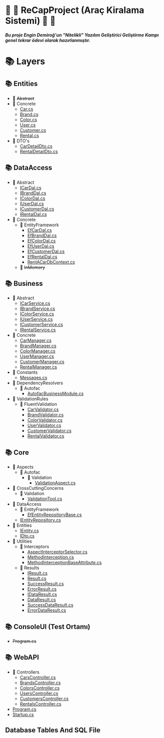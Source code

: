# :red_car: :blue_car: ReCapProject (Araç Kiralama Sistemi) :blue_car: :red_car:
##### Bu proje Engin Demiroğ'un "Nitelikli" Yazılım Geliştirici Geliştirme Kampı genel tekrar ödevi olarak hazırlanmıştır.

# :books: Layers
## :books: **Entities**
  * :open_file_folder: ~~Abstract~~
  * :open_file_folder: Concrete
    * [Car.cs](https://github.com/ArdaCenker/ReCapProject/tree/master/Entities/Concrete/Car.cs)
    * [Brand.cs](https://github.com/ArdaCenker/ReCapProject/tree/master/Entities/Concrete/Brand.cs)
    * [Color.cs](https://github.com/ArdaCenker/ReCapProject/tree/master/Entities/Concrete/Color.cs)
    * [User.cs](https://github.com/ArdaCenker/ReCapProject/tree/master/Entities/Concrete/User.cs)
    * [Customer.cs](https://github.com/ArdaCenker/ReCapProject/tree/master/Entities/Concrete/Customer.cs)
    * [Rental.cs](https://github.com/ArdaCenker/ReCapProject/tree/master/Entities/Concrete/Rental.cs)
  * :open_file_folder: DTO's
    * [CarDetailDto.cs](https://github.com/ArdaCenker/ReCapProject/tree/master/Entities/DTOs/CarDetailDto.cs)
    * [RentalDetailDto.cs](https://github.com/ArdaCenker/ReCapProject/tree/master/Entities/DTOs/RentalDetailDto.cs)
    
## :books: **DataAccess**
  * :open_file_folder: Abstract
    * [ICarDal.cs](https://github.com/ArdaCenker/ReCapProject/tree/master/DataAccess/Abstract/ICarDal.cs)
    * [IBrandDal.cs](https://github.com/ArdaCenker/ReCapProject/tree/master/DataAccess/Abstract/IBrandDal.cs)
    * [IColorDal.cs](https://github.com/ArdaCenker/ReCapProject/tree/master/DataAccess/Abstract/IColorDal.cs)
    * [IUserDal.cs](https://github.com/ArdaCenker/ReCapProject/tree/master/DataAccess/Abstract/IUserDal.cs)
    * [ICustomerDal.cs](https://github.com/ArdaCenker/ReCapProject/tree/master/DataAccess/Abstract/ICustomerDal.cs)
    * [IRentalDal.cs](https://github.com/ArdaCenker/ReCapProject/tree/master/DataAccess/Abstract/IRentalDal.cs)
  * :open_file_folder: Concrete
    * :open_file_folder: EntityFramework
      * [EfCarDal.cs](https://github.com/ArdaCenker/ReCapProject/tree/master/DataAccess/Concrete/EntityFramework/EfCarDal.cs)
      * [EfBrandDal.cs](https://github.com/ArdaCenker/ReCapProject/tree/master/DataAccess/Concrete/EntityFramework/EfBrandDal.cs)
      * [EfColorDal.cs](https://github.com/ArdaCenker/ReCapProject/tree/master/DataAccess/Concrete/EntityFramework/EfColorDal.cs)
      * [EfUserDal.cs](https://github.com/ArdaCenker/ReCapProject/tree/master/DataAccess/Concrete/EntityFramework/EfUserDal.cs)
      * [EfCustomerDal.cs](https://github.com/ArdaCenker/ReCapProject/tree/master/DataAccess/Concrete/EntityFramework/EfCustomerDal.cs)
      * [EfRentalDal.cs](https://github.com/ArdaCenker/ReCapProject/tree/master/DataAccess/Concrete/EntityFramework/EfRentalDal.cs)
      * [RentACarDbContext.cs](https://github.com/ArdaCenker/ReCapProject/blob/master/DataAccess/Concrete/EntityFramework/RentACarDbContext.cs)
    * :open_file_folder: ~~InMemory~~
  
## :books: **Business**
  * :open_file_folder: Abstract
    * [ICarService.cs](https://github.com/]ArdaCenker/ReCapProject/tree/master/Business/Abstract/ICarService.cs)
    * [IBrandService.cs](https://github.com/]ArdaCenker/ReCapProject/tree/master/Business/Abstract/IBrandService.cs)
    * [IColorService.cs](https://github.com/]ArdaCenker/ReCapProject/tree/master/Business/Abstract/IColorService.cs)
    * [IUserService.cs](https://github.com/]ArdaCenker/ReCapProject/tree/master/Business/Abstract/IUserService.cs)
    * [ICustomerService.cs](https://github.com/]ArdaCenker/ReCapProject/tree/master/Business/Abstract/ICustomerService.cs)
    * [IRentalService.cs](https://github.com/]ArdaCenker/ReCapProject/tree/master/Business/Abstract/IRentalService.cs)
  * :open_file_folder: Concrete
    * [CarManager.cs](https://github.com/ArdaCenker/ReCapProject/tree/master/Business/Concrete/CarManager.cs)
    * [BrandManager.cs](https://github.com/ArdaCenker/ReCapProject/tree/master/Business/Concrete/BrandManager.cs)
    * [ColorManager.cs](https://github.com/ArdaCenker/ReCapProject/tree/master/Business/Concrete/ColorManager.cs)
    * [UserManager.cs](https://github.com/ArdaCenker/ReCapProject/tree/master/Business/Concrete/UserManager.cs)
    * [CustomerManager.cs](https://github.com/ArdaCenker/ReCapProject/tree/master/Business/Concrete/CustomerManager.cs)
    * [RentalManager.cs](https://github.com/ArdaCenker/ReCapProject/tree/master/Business/Concrete/RentalManager.cs)
  * :open_file_folder: Constants
    * [Messages.cs](https://github.com/ArdaCenker/ReCapProject/tree/master/Business/Constants/Messages.cs)
  * :open_file_folder: DependencyResolvers
    * :open_file_folder: Autofac
      * [AutofacBusinessModule.cs](https://github.com/ArdaCenker/ReCapProject/blob/master/Business/DependencyResolvers/Autofac/AutofacBusinessModule.cs)
  * :open_file_folder: ValidationRules
    * :open_file_folder: FluentValidation
      * [CarValidator.cs](https://github.com/ArdaCenker/ReCapProject/tree/master/Business/ValidationRules/FluentValidation/CarValidator.cs)
      * [BrandValidator.cs](https://github.com/ArdaCenker/ReCapProject/tree/master/Business/ValidationRules/FluentValidation/BrandValidator.cs)
      * [ColorValidator.cs](https://github.com/ArdaCenker/ReCapProject/tree/master/Business/ValidationRules/FluentValidation/ColorValidator.cs)
      * [UserValidator.cs](https://github.com/ArdaCenker/ReCapProject/tree/master/Business/ValidationRules/FluentValidation/UserValidator.cs)
      * [CustomerValidator.cs](https://github.com/ArdaCenker/ReCapProject/tree/master/Business/ValidationRules/FluentValidation/CustomerValidator.cs)
      * [RentalValidator.cs](https://github.com/ArdaCenker/ReCapProject/tree/master/Business/ValidationRules/FluentValidation/RentalValidator.cs)
  
## :books: **Core**
  * :open_file_folder: Aspects
    * :open_file_folder: Autofac
      * :open_file_folder: Validation
        * [ValidationAspect.cs](https://github.com/ArdaCenker/ReCapProject/tree/master/Core/Aspects/Autofac/Validation/ValidationAspect.cs)
  * :open_file_folder: CrossCuttingConcerns
    * :open_file_folder: Validation
      * [ValidationTool.cs](https://github.com/ArdaCenker/ReCapProject/tree/master/Core/CrossCuttingConcerns/Validation/ValidationTool.cs)
  * :open_file_folder: DataAccess
    * :open_file_folder: EntityFramework
      * [EfEntityRepositoryBase.cs](https://github.com/ArdaCenker/ReCapProject/blob/master/Core/DataAccess/EntityFramework/EfEntityRepositoryBase.cs)
    * [IEntityRepository.cs](https://github.com/ArdaCenker/ReCapProject/tree/master/Core/DataAccess/IEntityRepository.cs)
  * :open_file_folder: Entities
    * [IEntity.cs](https://github.com/ArdaCenker/ReCapProject/tree/master/Core/Entities/IEntity.cs)
    * [IDto.cs](https://github.com/ArdaCenker/ReCapProject/tree/master/Core/Entities/IDto.cs)
  * :open_file_folder: Utilities
    * :open_file_folder: Interceptors
      * [AspectInterceptorSelector.cs](https://github.com/ArdaCenker/ReCapProject/tree/master/Core/Utilities/Interceptors/AspectInterceptorSelector.cs)
      * [MethodInterception.cs](https://github.com/ArdaCenker/ReCapProject/tree/master/Core/Utilities/Interceptors/MethodInterception.cs)
      * [MethodInterceptionBaseAttribute.cs](https://github.com/ArdaCenker/ReCapProject/tree/master/Core/Utilities/Interceptors/MethodInterceptionBaseAttribute.cs)
    * :open_file_folder: Results
      * [IResult.cs](https://github.com/ArdaCenker/ReCapProject/tree/master/Core/Utilities/Results/IResult.cs)
      * [Result.cs](https://github.com/ArdaCenker/ReCapProject/tree/master/Core/Utilities/Results/Result.cs)
      * [SuccessResult.cs](https://github.com/ArdaCenker/ReCapProject/tree/master/Core/Utilities/Results/SuccessResult.cs)
      * [ErrorResult.cs](https://github.com/ArdaCenker/ReCapProject/tree/master/Core/Utilities/Results/ErrorResult.cs)
      * [IDataResult.cs](https://github.com/ArdaCenker/ReCapProject/tree/master/Core/Utilities/Results/IDataResult.cs)
      * [DataResult.cs](https://github.com/ArdaCenker/ReCapProject/tree/master/Core/Utilities/Results/DataResult.cs)
      * [SuccessDataResult.cs](https://github.com/ArdaCenker/ReCapProject/tree/master/Core/Utilities/Results/SuccessDataResult.cs)
      * [ErrorDataResult.cs](https://github.com/ArdaCenker/ReCapProject/tree/master/Core/Utilities/Results/ErrorDataResult.cs)
  
## :books: **ConsoleUI (Test Ortamı)**
  * ~~Program.cs~~
  
## :books: **WebAPI**
  * :open_file_folder: Controllers
    * [CarsController.cs](https://github.com/ArdaCenker/ReCapProject/tree/master/WebAPI/Controllers/CarsController.cs)
    * [BrandsController.cs](https://github.com/ArdaCenker/ReCapProject/tree/master/WebAPI/Controllers/BrandsController.cs)
    * [ColorsController.cs](https://github.com/ArdaCenker/ReCapProject/tree/master/WebAPI/Controllers/ColorsController.cs)
    * [UsersController.cs](https://github.com/ArdaCenker/ReCapProject/tree/master/WebAPI/Controllers/UsersController.cs)
    * [CustomersController.cs](https://github.com/ArdaCenker/ReCapProject/tree/master/WebAPI/Controllers/CustomersController.cs)
    * [RentalsController.cs](https://github.com/ArdaCenker/ReCapProject/tree/master/WebAPI/Controllers/RentalsController.cs)
  * [Program.cs](https://github.com/ArdaCenker/ReCapProject/tree/master/WebAPI/Program.cs)
  * [Startup.cs](https://github.com/ArdaCenker/ReCapProject/tree/master/WebAPI/Startup.cs)


## **Database Tables And SQL File**
